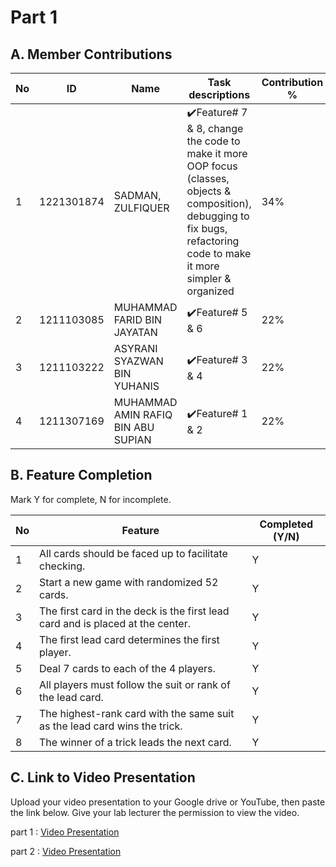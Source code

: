 # Part 1

## A. Member Contributions

No | ID         |                    Name          | Task descriptions | Contribution %
-- | ---------- |                    ----          | ----------------- | --------------
1  | 1221301874 |SADMAN, ZULFIQUER                 | ✔️Feature# 7 & 8, change the code to make it more OOP focus (classes, objects & composition), debugging to fix bugs, refactoring code to make it more simpler & organized                 |        34%
2  | 1211103085 |MUHAMMAD FARID BIN JAYATAN        | ✔️Feature# 5 & 6                  |        22%
3  | 1211103222	|ASYRANI SYAZWAN BIN YUHANIS       | ✔️Feature# 3 & 4                 |        22%
4  | 1211307169	|MUHAMMAD AMIN RAFIQ BIN ABU SUPIAN| ✔️Feature# 1 & 2                 |        22%


## B. Feature Completion

Mark Y for complete, N for incomplete.

No | Feature                                                                         | Completed (Y/N)
-- | ------------------------------------------------------------------------------- | ---------------
1  | All cards should be faced up to facilitate checking.                            |        Y
2  | Start a new game with randomized 52 cards.                                      |        Y 
3  | The first card in the deck is the first lead card and is placed at the center.  |        Y
4  | The first lead card determines the first player.                                |        Y
5  | Deal 7 cards to each of the 4 players.                                          |        Y
6  | All players must follow the suit or rank of the lead card.                      |        Y
7  | The highest-rank card with the same suit as the lead card wins the trick.       |        Y
8  | The winner of a trick leads the next card.                                      |        Y


## C. Link to Video Presentation

Upload your video presentation to your Google drive or YouTube, then paste the link below. Give your lab lecturer the permission to view the video.

part 1 : [Video Presentation](https://youtu.be/JNpZqLeNk5E)

part 2 : [Video Presentation](https://drive.google.com/file/d/1TDpu6PPOYvs3jXnDjwRpmKi9xoPqlRlN/view) 
